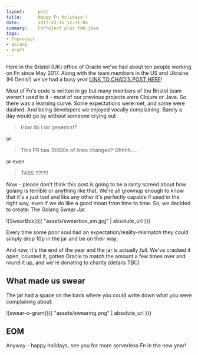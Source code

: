 ```yaml
---
layout:     post
title:      Happy Fn Holidays!!
date:       2017-12-15 12:11:05
summary:    FnProject plus fdk-java
tags:
- fnproject
- golang
- draft
---
```


Here in the Bristol (UK) office of Oracle we've had about ten people working on Fn since May 2017. Along with the team members in the US and Ukraine (Hi Denis!) we've had a busy year [LINK TO CHAD'S POST HERE]()!

Most of Fn's code is written in go but many members of the Bristol team weren't used to it - most of our previous projects were Clojure or Java. So there was a learning curve. Some expectations were met, and some were dashed. And being developers we enjoyed vocally complaining. Barely a day would go by without someone crying out

> How do I do generics!?

or

> This PR has 10000s of lines changed? Ohhhh.....

or even

> TABS !!?!?!!

Now - please don't think this post is going to be a ranty screed about how golang is terrible or anything like that. We're all grownup enough to know that it's a just tool and like any other it's perfectly capable if used in the right way, even if we do like a good moan from time to time. So, we decided to create: The Golang Swear Jar.

![SwearBox]({{ "assets/swearbox_sm.jpg" | absolute_url }})

Every time some poor soul had an expectation/reality-mismatch they could simply drop 10p in the jar and be on their way.

And now, it's the end of the year and the jar is actually *full*. We've cracked it open, counted it, gotten Oracle to match the amount a few times over and round it up, and we're donating to charity (details TBC)

## What made us swear

The jar had a space on the back where you could write down what you were complaining about:

![swear-o-gram]({{ "assets/swearing.png" | absolute_url }})


## EOM

Anyway - happy holidays, see you for more serverless Fn in the new year!
